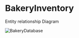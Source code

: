 # BakeryInventory

Entity relationship Diagram

![BakeryDatabase](https://user-images.githubusercontent.com/39175022/233987707-24ff9778-cf96-4f42-ba01-6abcd0d95885.PNG)

